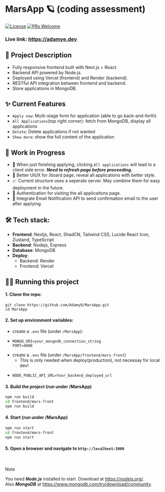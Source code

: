 # MarsApp 🪐 (coding assessment)

[![License](https://img.shields.io/badge/license-MIT-green.svg)](https://opensource.org/license/MIT)
[![PRs Welcome](https://img.shields.io/badge/PRs-welcome-purple.svg?style=flat-square)](https://makeapullrequest.com)

### Live link: https://adamye.dev

## 🚀 Project Description
- Fully responsive frontend built with Next.js + React.
- Backend API powered by Node.js.
- Deployed using Vercel (frontend) and Render (backend).
- RESTful API integration between frontend and backend.
- Store applications in MongoDB.

## ✨ Current Features
- `Apply now`: Multi-stage form for application (able to go back-and-forth)
- `All Applications`(top right corner): fetch from MongoDB, display all applications
- `Delete`: Delete applications if not wanted
- `Show more`: show the full content of the application

## 🚧 Work in Progress
- 🥴 When just finishing applying, clicking `All applications` will lead to a client side error. ***Need to refresh page before proceeding.***
- 🎏 Better UIUX for /board page, reveal all applications with better style.
- 📈 Current structure uses a seperate server. May combine them for easy deployment in the future.
- 🔑 Authentication for visiting the all applicaitons page.
- 📮 Integrate Email Notification API to send confirmation email to the user after applying.

## 🛠️ Tech stack:
- **Frontend**: Nextjs, React, ShadCN, Tailwind CSS, Lucide React Icon, Zustand, TypeScript
- **Backend**: Nodejs, Express
- **Database**: MongoDB
- **Deploy**:
  - Backend: Render 
  - Frontend: Vercel 

## 🏃‍♂️ Running this project
#### 1. Clone the repo:
 ```
git clone https://github.com/Adamy8/MarsApp.git
cd MarsApp
```
#### 2. Set up environment variables:
- create a ```.env``` file (under `/MarsApp`):
- ```
  MONGO_URI=your_mongodb_connection_string
  PORT=4000
  ```
- create a ```.env``` file (under `/MarsApp/frontend/mars-front`)
  - This is only needed when deploy(production), not necessay for local dev!
- ```
  NODE_PUBLIC_API_URL=Your_backend_deployed_url
  ``` 
#### 3. Build the project (run under /MarsApp)
```bash
npm run build
cd frontend/mars-front
npm run build
```
#### 4. Start (run under /MarsApp)
```bash
npm run start
cd frontend/mars-front
npm run start
```
#### 5. Open a browser and navigate to ```http://localhost:3000```

<br>

> [!Note]
> You need ***Node.js*** installed to start. Download at https://nodejs.org/. <br>
> Also ***MongoDB*** at https://www.mongodb.com/try/download/community.

